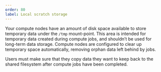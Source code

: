 ```yaml
---
order: 80
label: Local scratch storage
---
```


Your compute nodes have an amount of disk space available to store temporary data under the `/tmp` mount-point. This area is intended for temporary data created during compute jobs, and shouldn’t be used for long-term data storage. Compute nodes are configured to clear up temporary space automatically, removing orphan data left behind by jobs.

Users must make sure that they copy data they want to keep back to the shared filesystem after compute jobs have been completed.